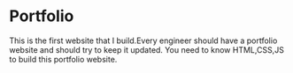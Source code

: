 # Portfolio
This is the first website that I build.Every engineer should have a portfolio website and should try to keep it updated.
You need to know HTML,CSS,JS to build this portfolio website.
